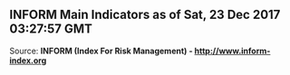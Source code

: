 ## INFORM Main Indicators as of Sat, 23 Dec 2017 03:27:57 GMT

Source: **INFORM (Index For Risk Management) - http://www.inform-index.org**